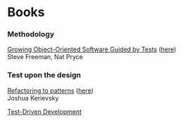 # Books

### Methodology

[Growing Object-Oriented Software Guided by Tests](https://www.amazon.fr/Growing-Object-Oriented-Software-Guided-Tests/dp/0321503627) 
([here](http://www.cs.umss.edu.bo/doc/material/mat_gral_137/Addison.Wesley.Growing.Object.Oriented.Software.Guided.by.Tests.Oct.2009%20(1).pdf))  
Steve Freeman, Nat Pryce  
  
  
### Test upon the design

[Refactoring to patterns](https://www.amazon.fr/Refactoring-Patterns-Joshua-Kerievsky/dp/0321213351) 
([here](http://study.5ecloud.net/CourseData/113012/1548/TeachDataDown/_2Refactoring%20to%20Patterns.pdf))  
Joshua Kerievsky  


[Test-Driven Development](https://www.amazon.fr/Test-Driven-Development-Kent-Beck/dp/0321146530/ref=pd_sim_14_5?_encoding=UTF8&psc=1&refRID=A01N9X4KPA764NJ3KTED)  

